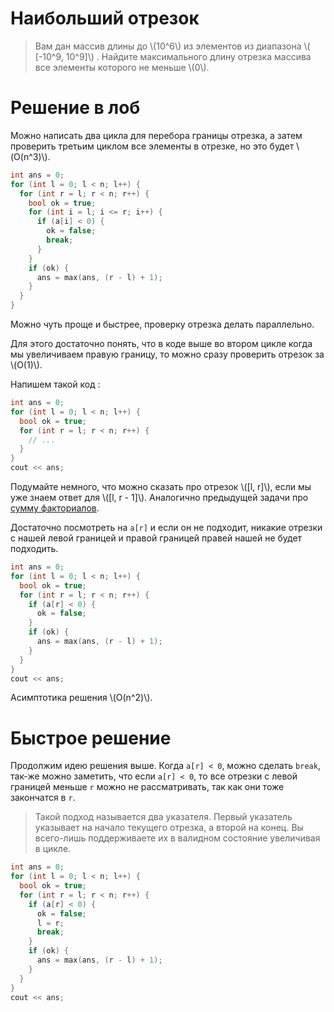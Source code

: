 # Наибольший отрезок

> Вам дан массив длины до \\(10^6\\) из элементов из диапазона \\( [-10^9, 10^9]\\) . Найдите максимального длину отрезка массива все элементы которого не меньше \\(0\\).

Решение в лоб
===

Можно написать два цикла для перебора границы отрезка, а затем проверить третьим циклом все элементы в отрезке, но это будет \\(O(n^3)\\).

```cpp
int ans = 0;
for (int l = 0; l < n; l++) {
  for (int r = l; r < n; r++) {
    bool ok = true;
    for (int i = l; i <= r; i++) {
      if (a[i] < 0) {
        ok = false;
        break;
      }
    }
    if (ok) {
      ans = max(ans, (r - l) + 1);
    }
  }
}
```

Можно чуть проще и быстрее, проверку отрезка делать параллельно.

Для этого достаточно понять, что в коде выше во втором цикле когда мы увеличиваем правую границу, то можно сразу проверить отрезок за \\(O(1)\\).

Напишем такой код :

```cpp
int ans = 0;
for (int l = 0; l < n; l++) {
  bool ok = true;
  for (int r = l; r < n; r++) {
    // ...
  }
}
cout << ans;
```

Подумайте немного, что можно сказать про отрезок \\([l, r]\\), если мы уже знаем ответ для \\([l, r - 1]\\). Аналогично предыдущей задачи про [сумму факториалов](./sum-of-factorials.md).

Достаточно посмотреть на `a[r]` и если он не подходит, никакие отрезки с нашей левой границей и правой границей правей нашей не будет подходить.

```cpp
int ans = 0;
for (int l = 0; l < n; l++) {
  bool ok = true;
  for (int r = l; r < n; r++) {
    if (a[r] < 0) {
      ok = false;
    }
    if (ok) {
      ans = max(ans, (r - l) + 1);
    }
  }
}
cout << ans;
```
Асимптотика решения \\(O(n^2)\\).

Быстрое решение
===

Продолжим идею решения выше. Когда `a[r] < 0`, можно сделать `break`, так-же можно заметить, что если `a[r] < 0`, то все отрезки с левой границей меньше `r` можно не рассматривать, так как они тоже закончатся в `r`.

> Такой подход называется два указателя. Первый указатель указывает на начало текущего отрезка, а второй на конец. Вы всего-лишь поддерживаете их в валидном состояние увеличивая в цикле.

```cpp
int ans = 0;
for (int l = 0; l < n; l++) {
  bool ok = true;
  for (int r = l; r < n; r++) {
    if (a[r] < 0) {
      ok = false;
      l = r;
      break;
    }
    if (ok) {
      ans = max(ans, (r - l) + 1);
    }
  }
}
cout << ans;
```